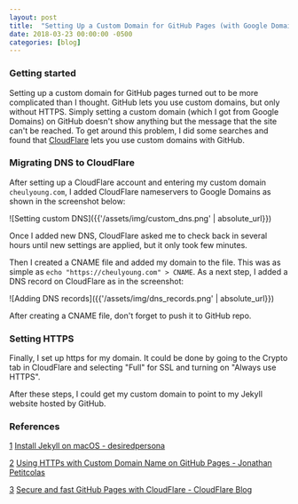 ```yaml
---
layout: post
title:  "Setting Up a Custom Domain for GitHub Pages (with Google Domains)"
date: 2018-03-23 00:00:00 -0500
categories: [blog]
---
```


### Getting started
Setting up a custom domain for GitHub pages turned out to be more complicated than I thought. GitHub lets you use custom domains, but only without HTTPS. Simply setting a custom domain (which I got from Google Domains) on GitHub doesn't show anything but the message that the site can't be reached. To get around this problem, I did some searches and found that [CloudFlare][2] lets you use custom domains with GitHub.

### Migrating DNS to CloudFlare
After setting up a CloudFlare account and entering my custom domain `cheulyoung.com`, I added CloudFlare nameservers to Google Domains as shown in the screenshot below:

![Setting custom DNS]({{'/assets/img/custom_dns.png' | absolute_url}})

Once I added new DNS, CloudFlare asked me to check back in several hours until new settings are applied, but it only took few minutes.

Then I created a CNAME file and added my domain to the file. This was as simple as `echo "https://cheulyoung.com" > CNAME`. As a next step, I added a DNS record on CloudFlare as in the screenshot:

![Adding DNS records]({{'/assets/img/dns_records.png' | absolute_url}})

After creating a CNAME file, don't forget to push it to GitHub repo.

### Setting HTTPS
Finally, I set up https for my domain. It could be done by going to the Crypto tab in CloudFlare and selecting "Full" for SSL and turning on "Always use HTTPS".

After these steps, I could get my custom domain to point to my Jekyll website hosted by GitHub.

### References
[1] [Install Jekyll on macOS - desiredpersona][1]

[2] [Using HTTPs with Custom Domain Name on GitHub Pages - Jonathan Petitcolas][3]

[3] [Secure and fast GitHub Pages with CloudFlare - CloudFlare Blog][4]

[1]: https://desiredpersona.com/install-jekyll-on-macos/
[2]: https://www.cloudflare.com/
[3]: https://www.jonathan-petitcolas.com/2017/01/13/using-https-with-custom-domain-name-on-github-pages.html
[4]: https://blog.cloudflare.com/secure-and-fast-github-pages-with-cloudflare/